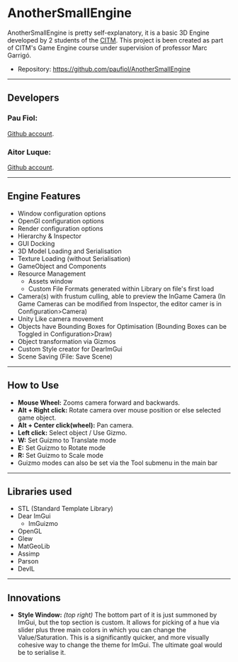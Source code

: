 # AnotherSmallEngine
AnotherSmallEngine is pretty self-explanatory, it is a basic 3D Engine developed by 2 students of the [CITM](<https://www.citm.upc.edu/>).
This project is been created as part of CITM's Game Engine course under supervision of professor Marc Garrigó.
* Repository: https://github.com/paufiol/AnotherSmallEngine 
****
## Developers
### Pau Fiol:
[Github account](<https://github.com/paufiol>).
### Aitor Luque:
[Github account](<https://github.com/Aitorlb7>).
****
## Engine Features
* Window configuration options
* OpenGl configuration options
* Render configuration options
* Hierarchy & Inspector
* GUI Docking
* 3D Model Loading and Serialisation
* Texture Loading (without Serialisation)
* GameObject and Components
* Resource Management
    * Assets window
    * Custom File Formats generated within Library on file's first load
* Camera(s) with frustum culling, able to preview the InGame Camera (In Game Cameras can be modified from Inspector, the editor camer is in Configuration>Camera)
* Unity Like camera movement
* Objects have Bounding Boxes for Optimisation (Bounding Boxes can be Toggled in Configuration>Draw)
* Object transformation via Gizmos
* Custom Style creator for DearImGui
* Scene Saving (File: Save Scene)

****
## How to Use
* **Mouse Wheel:** Zooms camera forward and backwards.
* **Alt + Right click:** Rotate camera over mouse position or else selected game object.
* **Alt + Center click(wheel):** Pan camera.
* **Left click:** Select object / Use Gizmo.
* **W:** Set Guizmo to Translate mode
* **E:** Set Guizmo to Rotate mode
* **R:** Set Guizmo to Scale mode
* Guizmo modes can also be set via the Tool submenu in the main bar

****
## Libraries used
* STL (Standard Template Library)
* Dear ImGui
    * ImGuizmo
* OpenGL 
* Glew 
* MatGeoLib
* Assimp
* Parson
* DevIL
****
## Innovations
* **Style Window:** *(top right)* The bottom part of it is just summoned by ImGui, but the top section is custom. It allows for picking of a hue via slider plus three main colors in which you can change the Value/Saturation. This is a significantly quicker, and more visually cohesive way to change the theme for ImGui. The ultimate goal would be to serialise it. 
